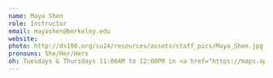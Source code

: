 ```yaml
---
name: Maya Shen
role: Instructor
email: mayashen@berkeley.edu
website: 
photo: http://ds100.org/su24/resources/assets/staff_pics/Maya_Shen.jpg
pronouns: She/Her/Hers
oh: Tuesdays & Thursdays 11:00AM to 12:00PM in <a href="https://maps.app.goo.gl/jmNq5VXHH6eivnFs9">Soda 411</a>
---
```

<Instructor OH>
